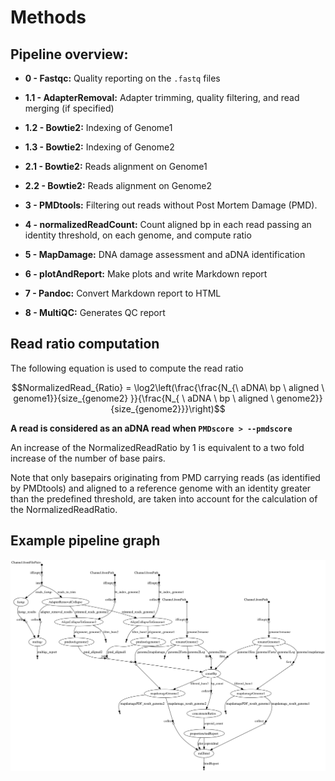 Methods
=======

## Pipeline overview:
 - **0 - Fastqc:** Quality reporting on the `.fastq` files

 - **1.1 - AdapterRemoval:** Adapter trimming, quality filtering, and read merging (if specified)

 - **1.2 - Bowtie2:** Indexing of Genome1

 - **1.3 - Bowtie2:** Indexing of Genome2

 - **2.1 - Bowtie2:** Reads alignment on Genome1

 - **2.2 - Bowtie2:** Reads alignment on Genome2

 - **3 - PMDtools:** Filtering out reads without Post Mortem Damage (PMD).

 - **4 - normalizedReadCount:** Count aligned bp in each read passing an identity threshold, on each genome, and compute ratio

 - **5 - MapDamage:** DNA damage assessment and aDNA identification

 - **6 - plotAndReport:** Make plots and write Markdown report

 - **7 - Pandoc:** Convert Markdown report to HTML

 - **8 - MultiQC:** Generates QC report

## Read ratio computation

The following equation is used to compute the read ratio

$$NormalizedRead_{Ratio} = \log2\left(\frac{\frac{N_{\ aDNA\ bp \ aligned \ genome1}}{size_{genome2} }}{\frac{N_{ \ aDNA \ bp \ aligned \ genome2}}{size_{genome2}}}\right)$$


**A read is considered as an aDNA read when `PMDscore > --pmdscore`**



An increase of the NormalizedReadRatio by 1 is equivalent to a two fold increase of the number of base pairs.

Note that only basepairs originating from PMD carrying reads (as identified by PMDtools) and aligned to a reference genome with an identity greater than the predefined threshold, are taken into account for the calculation of the NormalizedReadRatio.


 ## Example pipeline graph

 ![](_static/_img/dag.png)
